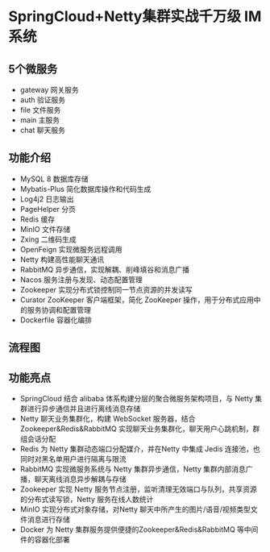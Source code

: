 # SpringCloud+Netty集群实战千万级 IM系统

## 5个微服务
- gateway 网关服务
- auth 验证服务
- file 文件服务
- main 主服务
- chat 聊天服务

## 功能介绍
- MySQL 8 数据库存储
- Mybatis-Plus 简化数据库操作和代码生成
- Log4j2 日志输出
- PageHelper 分页
- Redis 缓存
- MinIO 文件存储
- Zxing 二维码生成
- OpenFeign 实现微服务远程调用
- Netty 构建高性能聊天通讯
- RabbitMQ 异步通信，实现解耦、削峰填谷和消息广播
- Nacos 服务注册与发现、动态配置管理
- Zookeeper 实现分布式锁控制同一节点资源的并发读写
- Curator ZooKeeper 客户端框架，简化 ZooKeeper 操作，用于分布式应用中的服务协调和配置管理
- Dockerfile 容器化编排

## 流程图

## 功能亮点
- SpringCloud 结合 alibaba 体系构建分层的聚合微服务架构项目，与 Netty 集群进行异步通信并且进行离线消息存储
- Netty 聊天业务集群化，构建 WebSocket 服务器，结合 Zookeeper&Redis&RabbitMQ 实现聊天业务集群化，聊天用户心跳机制，群组会话分配
- Redis 为 Netty 集群动态端口分配媒介，并在Netty 中集成 Jedis 连接池，也同时对黑名单用户进行隔离与限流
- RabbitMQ 实现微服务系统与 Netty 集群异步通信，Netty 集群内部消息广播，聊天离线消息异步解耦与存储
- Zookeeper 实现 Netty 服务节点注册，监听清理无效端口与队列，共享资源的分布式读写锁，Netty 服务在线人数统计
- MinIO 实现分布式对象存储，对Netty 聊天中所产生的图片/语音/视频类型文件消息进行存储
- Docker 为 Netty 集群服务提供便捷的Zookeeper&Redis&RabbitMQ 等中间件的容器化部署